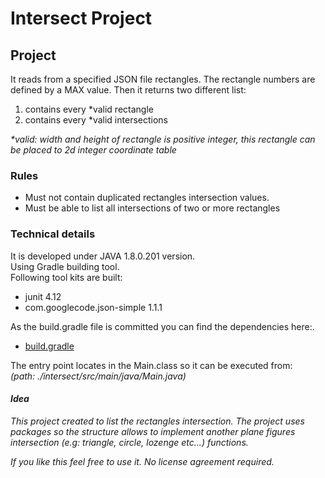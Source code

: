 <h1>Intersect Project</h1>

<h2>Project</h2>
<p>It reads from a specified JSON file rectangles. The rectangle numbers are defined by a MAX value.
  Then it returns two different list:</p>
  <ol>
    <li>contains every *valid rectangle</li>
    <li>contains every *valid intersections</li>
  </ol>

<i>*valid: width and height of rectangle is positive integer, this rectangle can be placed to 2d integer coordinate table</i>


<h3>Rules</h3>
<ul>
  <li>Must not contain duplicated rectangles intersection values.</li>
  <li>Must be able to list all intersections of two or more rectangles</li>
</ul>

<h3>Technical details</h3>
  <p>It is developed under JAVA 1.8.0.201 version.<br>
  Using Gradle building tool.<br>
  Following tool kits are built:</p>
  <ul>
    <li>junit 4.12</li>
    <li>com.googlecode.json-simple 1.1.1</li>
  </ul>

<p>As the build.gradle file is committed you can find the dependencies here:.
  <ul>
  <li><a href="https://github.com/kliba/intersect/blob/master/build.gradle">build.gradle</a></li>
  </ul></p>

<p>The entry point locates in the Main.class so it can be executed from:<br>
  <i>(path: ./intersect/src/main/java/Main.java)<i></p>


<h4>Idea</h4>
 <p> This project created to list the rectangles intersection. The project uses packages so the structure allows to
  implement another plane figures intersection (e.g: triangle, circle, lozenge etc...) functions. </p>

<p>If you like this feel free to use it. No license agreement required.</p>
